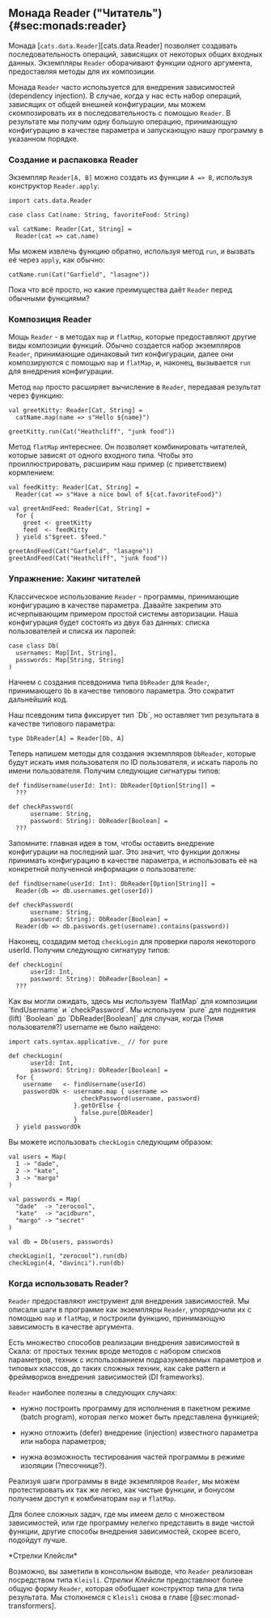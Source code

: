 ## Монада Reader ("Читатель") {#sec:monads:reader}

Монада [`cats.data.Reader`][cats.data.Reader]
позволяет создавать последовательность операций, зависящих от некоторых общих входных данных.
Экземпляры `Reader` оборачивают функции одного аргумента,
предоставляя методы для их композиции.

Монада `Reader` часто используется для внедрения зависимостей (dependency injection).
В случае, когда у нас есть набор операций,
зависящих от общей внешней конфигурации,
мы можем скомпозировать их в последовательность с помощью `Reader`.
В результате мы получим одну большую операцию,
принимающую конфигурацию в качестве параметра
и запускающую нашу программу в указанном порядке.

### Создание и распаковка Reader

Экземпляр `Reader[A, B]` можно создать из функции `A => B`,
используя конструктор `Reader.apply`:

```tut:book:silent
import cats.data.Reader
```

```tut:book
case class Cat(name: String, favoriteFood: String)

val catName: Reader[Cat, String] =
  Reader(cat => cat.name)
```

Мы можем извлечь функцию обратно,
используя метод `run`,
и вызвать её через `apply`, как обычно:

```tut:book
catName.run(Cat("Garfield", "lasagne"))
```

Пока что всё просто,
но какие преимущества даёт `Reader` перед обычными функциями?

### Композиция Reader

Мощь `Reader` - в методах `map` и `flatMap`,
которые предоставляют другие виды композиции функций.
Обычно создается набор экземпляров `Reader`,
принимающие одинаковый тип конфигурации,
далее они композируются с помощью `map` и `flatMap`,
и, наконец, вызывается `run` для внедрения конфигурации.

Метод `map` просто расширяет вычисление в `Reader`,
передавая результат через функцию:

```tut:book:silent
val greetKitty: Reader[Cat, String] =
  catName.map(name => s"Hello ${name}")
```

```tut:book
greetKitty.run(Cat("Heathcliff", "junk food"))
```

Метод `flatMap` интереснее.
Он позволяет комбинировать читателей, которые зависят от одного входного типа.
Чтобы это проиллюстрировать, расширим наш пример (с приветствием)
кормлением:

```tut:book:silent
val feedKitty: Reader[Cat, String] =
  Reader(cat => s"Have a nice bowl of ${cat.favoriteFood}")

val greetAndFeed: Reader[Cat, String] =
  for {
    greet <- greetKitty
    feed  <- feedKitty
  } yield s"$greet. $feed."
```

```tut:book
greetAndFeed(Cat("Garfield", "lasagne"))
greetAndFeed(Cat("Heathcliff", "junk food"))
```

### Упражнение: Хакинг читателей

Классическое использование `Reader` - программы,
принимающие конфигурацию в качестве параметра.
Давайте закрепим это исчерпывающим примером
простой системы авторизации.
Наша конфигурация будет состоять из двух баз данных:
списка пользователей и списка их паролей:

```tut:book:silent
case class Db(
  usernames: Map[Int, String],
  passwords: Map[String, String]
)
```

Начнем с создания псевдонима типа `DbReader` для
`Reader`, принимающего `Db` в качестве типового параметра.
Это сократит дальнейший код.

<div class="solution">
Наш псевдоним типа фиксирует тип `Db`,
но оставляет тип результата в качестве типового параметра:

```tut:book:silent
type DbReader[A] = Reader[Db, A]
```
</div>

Теперь напишем методы для создания экземпляров `DbReader`,
которые будут искать имя пользователя по ID пользователя, и
искать пароль по имени пользователя.
Получим следующие сигнатуры типов:

```tut:book:silent
def findUsername(userId: Int): DbReader[Option[String]] =
  ???

def checkPassword(
      username: String,
      password: String): DbReader[Boolean] =
  ???
```

<div class="solution">
Запомните: главная идея в том, чтобы оставить внедрение конфигурации на последний шаг.
Это значит, что функции должны принимать конфигурацию в качестве параметра,
и использовать её на конкретной полученной информации о пользователе:

```tut:book:silent
def findUsername(userId: Int): DbReader[Option[String]] =
  Reader(db => db.usernames.get(userId))

def checkPassword(
      username: String,
      password: String): DbReader[Boolean] =
  Reader(db => db.passwords.get(username).contains(password))
```

</div>

Наконец, создадим метод `checkLogin`
для проверки пароля некоторого userId.
Получим следующую сигнатуру типов:

```tut:book:silent
def checkLogin(
      userId: Int,
      password: String): DbReader[Boolean] =
  ???
```

<div class="solution">
Как вы могли ожидать,
здесь мы используем `flatMap` для композиции `findUsername` и `checkPassword`.
Мы используем `pure` для поднятия (lift) `Boolean` до `DbReader[Boolean]` для случая,
когда (?имя пользователя?) username не было найдено:

```tut:book:silent
import cats.syntax.applicative._ // for pure

def checkLogin(
      userId: Int,
      password: String): DbReader[Boolean] =
  for {
    username   <- findUsername(userId)
    passwordOk <- username.map { username =>
                    checkPassword(username, password)
                  }.getOrElse {
                    false.pure[DbReader]
                  }
  } yield passwordOk
```
</div>

Вы можете использовать `checkLogin` следующим образом:

```tut:book:silent
val users = Map(
  1 -> "dade",
  2 -> "kate",
  3 -> "margo"
)

val passwords = Map(
  "dade"  -> "zerocool",
  "kate"  -> "acidburn",
  "margo" -> "secret"
)

val db = Db(users, passwords)
```

```tut:book
checkLogin(1, "zerocool").run(db)
checkLogin(4, "davinci").run(db)
```

### Когда использовать Reader?

`Reader` предоставляют инструмент для внедрения зависимостей.
Мы описали шаги в программе как экземпляры `Reader`,
упорядочили их с помощью `map` и `flatMap`,
и построили функцию, принимающую зависимость в качестве аргумента.

Есть множество способов реализации внедрения зависимостей в Скала:
от простых техник вроде методов с набором списков параметров,
техник с использованием подразумеваемых параметров и типовых классов,
до таких сложных техник, как cake pattern и фреймворков внедрения зависимостей (DI frameworks).

`Reader` наиболее полезны в следующих случаях:

- нужно построить программу для исполнения в пакетном режиме (batch program),
  которая легко может быть представлена функцией;

- нужно отложить (defer) внедрение (injection) известного параметра
  или набора параметров;

- нужна возможность тестирования
  частей программы в режиме изоляции (?песочнице?).

Реализуя шаги программы в виде экземпляров `Reader`,
мы можем протестировать их так же легко, как чистые функции,
и бонусом получаем доступ к комбинаторам `map` и `flatMap`.

Для более сложных задач, где мы имеем дело с множеством зависимостей,
или где программу нелегко представить в виде чистой функции,
другие способы внедрения зависимостей, скорее всего, подойдут лучше.

<div class="callout callout-warning">
  *Стрелки Клейсли*

  Возможно, вы заметили в консольном выводе,
  что `Reader` реализован посредством типа `Kleisli`.
  *Стрелки Клейсли* предоставляют более общую форму `Reader`,
  которая обобщает конструктор типа для типа результата.
  Мы столкнемся с `Kleisli` сновa в главе [@sec:monad-transformers].
</div>
